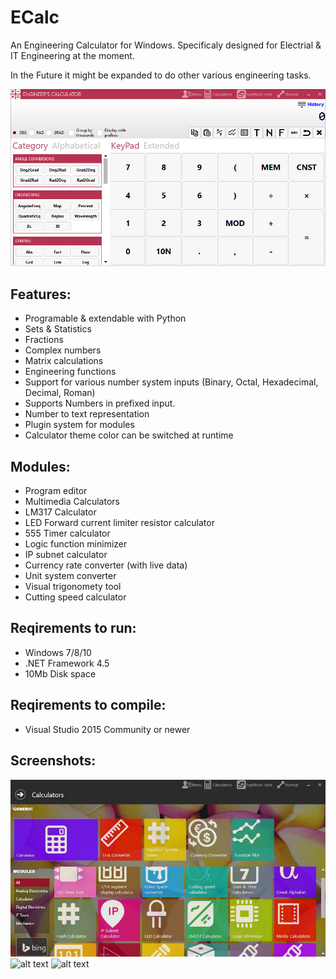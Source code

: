 # ECalc
An Engineering Calculator for Windows. Specificaly designed for Electrial & IT Engineering at the moment.

In the Future it might be expanded to do other various engineering tasks.

![alt text](readme-stuff/shot01.png "Calculator")

## Features:

* Programable & extendable with Python
* Sets & Statistics
* Fractions
* Complex numbers
* Matrix calculations
* Engineering functions
* Support for various number system inputs (Binary, Octal, Hexadecimal, Decimal, Roman)
* Supports Numbers in prefixed input.
* Number to text representation
* Plugin system for modules
* Calculator theme color can be switched at runtime

## Modules:

* Program editor
* Multimedia Calculators
* LM317 Calculator
* LED Forward current limiter resistor calculator
* 555 Timer calculator
* Logic function minimizer
* IP subnet calculator
* Currency rate converter (with live data)
* Unit system converter
* Visual trigonomety tool
*  Cutting speed calculator

## Reqirements to run:

* Windows 7/8/10
* .NET Framework 4.5
* 10Mb Disk space

## Reqirements to compile:

* Visual Studio 2015 Community or newer

## Screenshots:

![alt text](readme-stuff/shot02.jpg "Calculator")
![alt text](readme-stuff/shot03.jpg "Calculator")
![alt text](readme-stuff/shot04.jpg "Calculator")